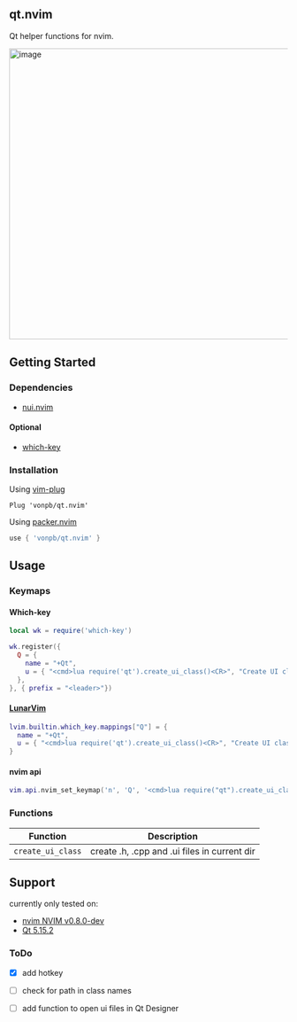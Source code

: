 ## qt.nvim
Qt helper functions for nvim.

<img width="525" alt="image" src="https://user-images.githubusercontent.com/65032978/166718514-1a7ea6b4-d25f-4b2e-93bc-9d7d6c11ee12.png">

## Getting Started

### Dependencies

- [nui.nvim](https://github.com/MunifTanjim/nui.nvim)

#### Optional

- [which-key](https://github.com/folke/which-key.nvim)

### Installation

Using [vim-plug](https://github.com/junegunn/vim-plug)

```viml
Plug 'vonpb/qt.nvim'
```

Using [packer.nvim](https://github.com/wbthomason/packer.nvim)

```lua
use { 'vonpb/qt.nvim' }
```

## Usage


### Keymaps

#### Which-key

```lua
local wk = require('which-key')

wk.register({
  Q = {
    name = "+Qt",
    u = { "<cmd>lua require('qt').create_ui_class()<CR>", "Create UI class" },
  },
}, { prefix = "<leader>"})
```


#### [LunarVim](https://github.com/LunarVim/LunarVim)

```lua
lvim.builtin.which_key.mappings["Q"] = {
  name = "+Qt",
  u = { "<cmd>lua require('qt').create_ui_class()<CR>", "Create UI class" },
}
```

#### nvim api

```lua
vim.api.nvim_set_keymap('n', 'Q', '<cmd>lua require("qt").create_ui_class()<CR>', {})
```

### Functions
| Function | Description |
| -------- | ----------- |
| `create_ui_class` | create .h, .cpp and .ui files in current dir |


## Support

currently only tested on:
* [nvim NVIM v0.8.0-dev](https://github.com/neovim/neovim/releases/tag/nightly)
* [Qt 5.15.2](https://www.qt.io/)

### ToDo

- [x] add hotkey
- [ ] check for path in class names
- [ ] add function to open ui files in Qt Designer

